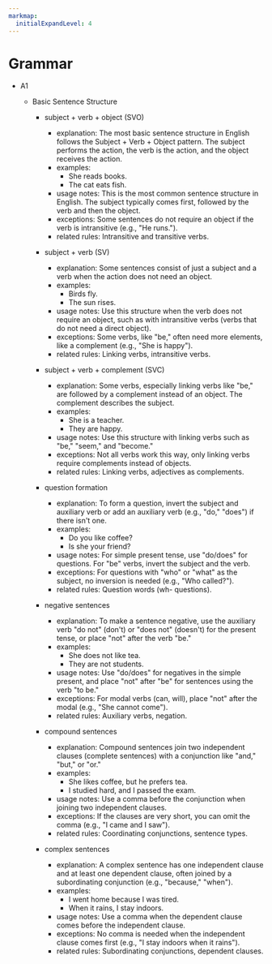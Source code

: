 ```yaml
---
markmap:
  initialExpandLevel: 4
---
```


# Grammar

- A1

  - Basic Sentence Structure

    - subject + verb + object (SVO)

      - explanation: The most basic sentence structure in English follows the Subject + Verb + Object pattern. The subject performs the action, the verb is the action, and the object receives the action.
      - examples:
        - She reads books.
        - The cat eats fish.
      - usage notes: This is the most common sentence structure in English. The subject typically comes first, followed by the verb and then the object.
      - exceptions: Some sentences do not require an object if the verb is intransitive (e.g., "He runs.").
      - related rules: Intransitive and transitive verbs.

    - subject + verb (SV)

      - explanation: Some sentences consist of just a subject and a verb when the action does not need an object.
      - examples:
        - Birds fly.
        - The sun rises.
      - usage notes: Use this structure when the verb does not require an object, such as with intransitive verbs (verbs that do not need a direct object).
      - exceptions: Some verbs, like "be," often need more elements, like a complement (e.g., "She is happy").
      - related rules: Linking verbs, intransitive verbs.

    - subject + verb + complement (SVC)

      - explanation: Some verbs, especially linking verbs like "be," are followed by a complement instead of an object. The complement describes the subject.
      - examples:
        - She is a teacher.
        - They are happy.
      - usage notes: Use this structure with linking verbs such as "be," "seem," and "become."
      - exceptions: Not all verbs work this way, only linking verbs require complements instead of objects.
      - related rules: Linking verbs, adjectives as complements.

    - question formation

      - explanation: To form a question, invert the subject and auxiliary verb or add an auxiliary verb (e.g., "do," "does") if there isn't one.
      - examples:
        - Do you like coffee?
        - Is she your friend?
      - usage notes: For simple present tense, use "do/does" for questions. For "be" verbs, invert the subject and the verb.
      - exceptions: For questions with "who" or "what" as the subject, no inversion is needed (e.g., "Who called?").
      - related rules: Question words (wh- questions).

    - negative sentences

      - explanation: To make a sentence negative, use the auxiliary verb "do not" (don't) or "does not" (doesn't) for the present tense, or place "not" after the verb "be."
      - examples:
        - She does not like tea.
        - They are not students.
      - usage notes: Use "do/does" for negatives in the simple present, and place "not" after "be" for sentences using the verb "to be."
      - exceptions: For modal verbs (can, will), place "not" after the modal (e.g., "She cannot come").
      - related rules: Auxiliary verbs, negation.

    - compound sentences

      - explanation: Compound sentences join two independent clauses (complete sentences) with a conjunction like "and," "but," or "or."
      - examples:
        - She likes coffee, but he prefers tea.
        - I studied hard, and I passed the exam.
      - usage notes: Use a comma before the conjunction when joining two independent clauses.
      - exceptions: If the clauses are very short, you can omit the comma (e.g., "I came and I saw").
      - related rules: Coordinating conjunctions, sentence types.

    - complex sentences
      - explanation: A complex sentence has one independent clause and at least one dependent clause, often joined by a subordinating conjunction (e.g., "because," "when").
      - examples:
        - I went home because I was tired.
        - When it rains, I stay indoors.
      - usage notes: Use a comma when the dependent clause comes before the independent clause.
      - exceptions: No comma is needed when the independent clause comes first (e.g., "I stay indoors when it rains").
      - related rules: Subordinating conjunctions, dependent clauses.
